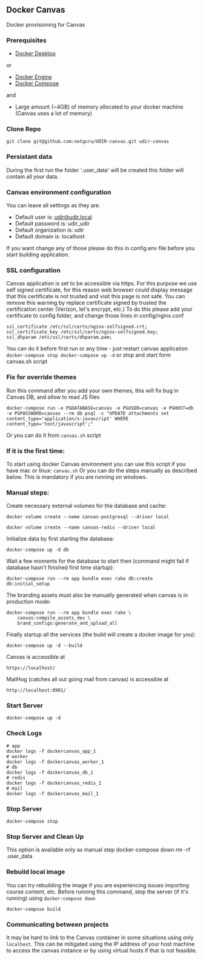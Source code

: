 Docker Canvas 
-------------------------------

Docker provisioning for Canvas 

### Prerequisites
* [Docker Desktop](https://www.docker.com/products/docker-desktop)

or

* [Docker Engine](https://docs.docker.com/engine/installation/)
* [Docker Compose](https://docs.docker.com/compose/install/)

and

* Large amount (~4GB) of memory allocated to your docker machine (Canvas uses a lot of memory)

### Clone Repo 

    git clone git@github.com:netguru/UDIR-canvas.git udir-canvas

### Persistant data

During the first run the folder '.user_data' will be created 
this folder will contain all your data.

### Canvas environment configuration

You can leave all settings as they are.
 - Default user is: udir@udir.local
 - Default password is: udir_udir
 - Default organization is: udir
 - Default domain is: localhost

If you want change any of those please do this in config.env file before you start building application.

### SSL configuration

Canvas application is set to be accessible via https.
For this purpose we use self signed certificate, for this reason web browser could display message that this certificate is not trusted and visit this page is not safe.
You can remove this warning by replace certificate signed by trusted the certification center (Verizon, let's encrypt, etc.)
To do this please add your certificate to config folder, and change those lines in config/nginx.conf
    
    ssl_certificate /etc/ssl/certs/nginx-selfsigned.crt;
    ssl_certificate_key /etc/ssl/certs/nginx-selfsigned.key;
    ssl_dhparam /etc/ssl/certs/dhparam.pem;

You can do it before first run or any time - just restart canvas application 
   `
    docker-compose stop
    docker-compose up -d
    `
or stop and start form canvas.sh script

### Fix for override themes

Run this command after you add your own themes, this will fix bug in Canvas DB, and allow to read JS files

    docker-compose run -e PGDATABASE=canvas -e PGUSER=canvas -e PGHOST=db -e PGPASSWORD=canvas --rm db psql -c "UPDATE attachments set content_type='application/x-javascript' WHERE content_type='text/javascript';"

Or you can do it from `canvas.sh` script 

### If it is the first time:

To start using docker Canvas environment you can use this script if you have mac or linux:
    `
    canvas.sh
    `
Or you can do the steps manually as described below. This is mandatory if you are running on windows. 


### Manual steps:
Create necessary external volumes for the database and cache:

    docker volume create --name canvas-postgresql --driver local

    docker volume create --name canvas-redis --driver local

Initialize data by first starting the database:

    docker-compose up -d db

Wait a few moments for the database to start then (command might fail if database hasn't finished first time startup):

    docker-compose run --rm app bundle exec rake db:create db:initial_setup

The branding assets must also be manually generated when canvas is in production mode:

    docker-compose run --rm app bundle exec rake \
        canvas:compile_assets_dev \
        brand_configs:generate_and_upload_all

Finally startup all the services (the build will create a docker image for you):

    docker-compose up -d --build

Canvas is accessible at

    https://localhost/

MailHog (catches all out going mail from canvas) is accessible at

    http://localhost:8901/

### Start Server

    docker-compose up -d

### Check Logs

    # app
    docker logs -f dockercanvas_app_1
    # worker
    docker logs -f dockercanvas_worker_1
    # db
    docker logs -f dockercanvas_db_1
    # redis
    docker logs -f dockercanvas_redis_1
    # mail
    docker logs -f dockercanvas_mail_1

### Stop Server

    docker-compose stop

### Stop Server and Clean Up

This option is available only as manual step
    docker-compose down
    rm -rf .user_data

### Rebuild local image

You can try rebuilding the image if you are experiencing issues importing course content, etc. Before running this command, stop the server (if it's running) using `docker-compose down`

    docker-compose build

### Communicating between projects

 It may be hard to link to the Canvas container in some situations using only `localhost`. This can be mitigated using the IP address of your host machine to access the canvas instance or by using virtual hosts if that is not feasible.


